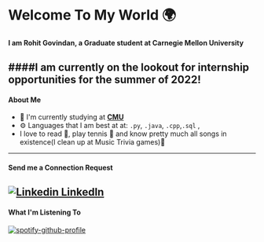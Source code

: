 # Welcome To My World 🌍
#### I am Rohit Govindan, a Graduate student at Carnegie Mellon University

####I am currently on the lookout for internship opportunities for the summer of 2022!
---
#### About Me
- 🏢 I'm currently studying at **[CMU](https://www.cmu.edu/)**
- ⚙️ Languages that I am best at at: `.py`, `.java`,  `.cpp`,`.sql` ,
- I love to read 📘, play tennis 🎾 and know pretty much all songs in existence(I clean up at Music Trivia games)🎵
---
#### Send me a Connection Request
[![Linkedin](https://i.stack.imgur.com/gVE0j.png) LinkedIn](https://www.linkedin.com/in/rohit-govindan-854425112/)
&nbsp;
---
#### What I'm Listening To
[![spotify-github-profile](https://spotify-github-profile.vercel.app/api/view?uid=22mqtd3a4phx4kwzoyckmqlsa&cover_image=true&theme=default)](https://github.com/kittinan/spotify-github-profile)
